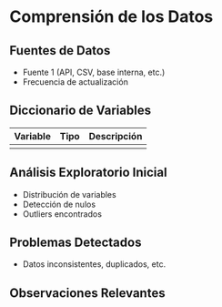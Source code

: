 # Comprensión de los Datos

## Fuentes de Datos
- Fuente 1 (API, CSV, base interna, etc.)
- Frecuencia de actualización

## Diccionario de Variables
| Variable | Tipo | Descripción |
|----------|------|-------------|
|          |      |             |

## Análisis Exploratorio Inicial
- Distribución de variables
- Detección de nulos
- Outliers encontrados

## Problemas Detectados
- Datos inconsistentes, duplicados, etc.

## Observaciones Relevantes
